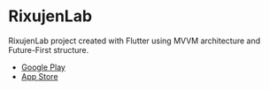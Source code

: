 # RixujenLab
RixujenLab project created with Flutter using MVVM architecture and Future-First structure.

- [Google Play]()
- [App Store]()